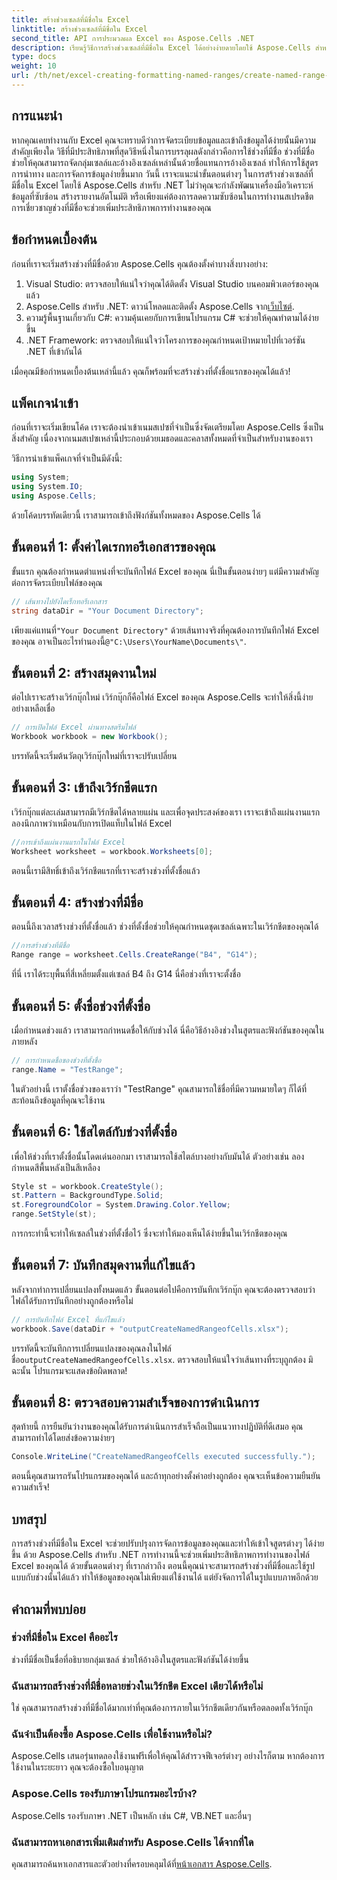 ```yaml
---
title: สร้างช่วงเซลล์ที่มีชื่อใน Excel
linktitle: สร้างช่วงเซลล์ที่มีชื่อใน Excel
second_title: API การประมวลผล Excel ของ Aspose.Cells .NET
description: เรียนรู้วิธีการสร้างช่วงเซลล์ที่มีชื่อใน Excel ได้อย่างง่ายดายโดยใช้ Aspose.Cells สำหรับ .NET ด้วยคำแนะนำทีละขั้นตอนนี้ ปรับปรุงการจัดการข้อมูลของคุณให้มีประสิทธิภาพยิ่งขึ้น
type: docs
weight: 10
url: /th/net/excel-creating-formatting-named-ranges/create-named-range-of-cells/
---
```

## การแนะนำ

หากคุณเคยทำงานกับ Excel คุณจะทราบดีว่าการจัดระเบียบข้อมูลและเข้าถึงข้อมูลได้ง่ายนั้นมีความสำคัญเพียงใด วิธีที่มีประสิทธิภาพที่สุดวิธีหนึ่งในการบรรลุผลดังกล่าวคือการใช้ช่วงที่มีชื่อ ช่วงที่มีชื่อช่วยให้คุณสามารถจัดกลุ่มเซลล์และอ้างอิงเซลล์เหล่านั้นด้วยชื่อแทนการอ้างอิงเซลล์ ทำให้การใช้สูตร การนำทาง และการจัดการข้อมูลง่ายขึ้นมาก วันนี้ เราจะแนะนำขั้นตอนต่างๆ ในการสร้างช่วงเซลล์ที่มีชื่อใน Excel โดยใช้ Aspose.Cells สำหรับ .NET ไม่ว่าคุณจะกำลังพัฒนาเครื่องมือวิเคราะห์ข้อมูลที่ซับซ้อน สร้างรายงานอัตโนมัติ หรือเพียงแค่ต้องการลดความซับซ้อนในการทำงานสเปรดชีต การเชี่ยวชาญช่วงที่มีชื่อจะช่วยเพิ่มประสิทธิภาพการทำงานของคุณ

## ข้อกำหนดเบื้องต้น

ก่อนที่เราจะเริ่มสร้างช่วงที่มีชื่อด้วย Aspose.Cells คุณต้องตั้งค่าบางสิ่งบางอย่าง:

1. Visual Studio: ตรวจสอบให้แน่ใจว่าคุณได้ติดตั้ง Visual Studio บนคอมพิวเตอร์ของคุณแล้ว
2.  Aspose.Cells สำหรับ .NET: ดาวน์โหลดและติดตั้ง Aspose.Cells จาก[เว็บไซต์](https://releases.aspose.com/cells/net/).
3. ความรู้พื้นฐานเกี่ยวกับ C#: ความคุ้นเคยกับการเขียนโปรแกรม C# จะช่วยให้คุณทำตามได้ง่ายขึ้น
4. .NET Framework: ตรวจสอบให้แน่ใจว่าโครงการของคุณกำหนดเป้าหมายไปที่เวอร์ชัน .NET ที่เข้ากันได้

เมื่อคุณมีข้อกำหนดเบื้องต้นเหล่านี้แล้ว คุณก็พร้อมที่จะสร้างช่วงที่ตั้งชื่อแรกของคุณได้แล้ว!

## แพ็คเกจนำเข้า

ก่อนที่เราจะเริ่มเขียนโค้ด เราจะต้องนำเข้าเนมสเปซที่จำเป็นซึ่งจัดเตรียมโดย Aspose.Cells ซึ่งเป็นสิ่งสำคัญ เนื่องจากเนมสเปซเหล่านี้ประกอบด้วยเมธอดและคลาสทั้งหมดที่จำเป็นสำหรับงานของเรา

วิธีการนำเข้าแพ็คเกจที่จำเป็นมีดังนี้:

```csharp
using System;
using System.IO;
using Aspose.Cells;
```

ด้วยโค้ดบรรทัดเดียวนี้ เราสามารถเข้าถึงฟังก์ชันทั้งหมดของ Aspose.Cells ได้

## ขั้นตอนที่ 1: ตั้งค่าไดเรกทอรีเอกสารของคุณ

ขั้นแรก คุณต้องกำหนดตำแหน่งที่จะบันทึกไฟล์ Excel ของคุณ นี่เป็นขั้นตอนง่ายๆ แต่มีความสำคัญต่อการจัดระเบียบไฟล์ของคุณ

```csharp
// เส้นทางไปยังไดเร็กทอรีเอกสาร
string dataDir = "Your Document Directory";
```

 เพียงแค่แทนที่`"Your Document Directory"` ด้วยเส้นทางจริงที่คุณต้องการบันทึกไฟล์ Excel ของคุณ อาจเป็นอะไรทำนองนี้`@"C:\Users\YourName\Documents\"`.

## ขั้นตอนที่ 2: สร้างสมุดงานใหม่

ต่อไปเราจะสร้างเวิร์กบุ๊กใหม่ เวิร์กบุ๊กก็คือไฟล์ Excel ของคุณ Aspose.Cells จะทำให้สิ่งนี้ง่ายอย่างเหลือเชื่อ

```csharp
// การเปิดไฟล์ Excel ผ่านทางสตรีมไฟล์
Workbook workbook = new Workbook();
```

บรรทัดนี้จะเริ่มต้นวัตถุเวิร์กบุ๊กใหม่ที่เราจะปรับเปลี่ยน

## ขั้นตอนที่ 3: เข้าถึงเวิร์กชีตแรก

เวิร์กบุ๊กแต่ละเล่มสามารถมีเวิร์กชีตได้หลายแผ่น และเพื่อจุดประสงค์ของเรา เราจะเข้าถึงแผ่นงานแรก ลองนึกภาพว่าเหมือนกับการเปิดแท็บในไฟล์ Excel

```csharp
//การเข้าถึงแผ่นงานแรกในไฟล์ Excel
Worksheet worksheet = workbook.Worksheets[0];
```

ตอนนี้เรามีสิทธิ์เข้าถึงเวิร์กชีตแรกที่เราจะสร้างช่วงที่ตั้งชื่อแล้ว

## ขั้นตอนที่ 4: สร้างช่วงที่มีชื่อ

ตอนนี้ถึงเวลาสร้างช่วงที่ตั้งชื่อแล้ว ช่วงที่ตั้งชื่อช่วยให้คุณกำหนดชุดเซลล์เฉพาะในเวิร์กชีตของคุณได้

```csharp
//การสร้างช่วงที่มีชื่อ
Range range = worksheet.Cells.CreateRange("B4", "G14");
```

ที่นี่ เราได้ระบุพื้นที่สี่เหลี่ยมตั้งแต่เซลล์ B4 ถึง G14 นี่คือช่วงที่เราจะตั้งชื่อ

## ขั้นตอนที่ 5: ตั้งชื่อช่วงที่ตั้งชื่อ

เมื่อกำหนดช่วงแล้ว เราสามารถกำหนดชื่อให้กับช่วงได้ นี่คือวิธีอ้างอิงช่วงในสูตรและฟังก์ชันของคุณในภายหลัง

```csharp
// การกำหนดชื่อของช่วงที่ตั้งชื่อ
range.Name = "TestRange";
```

ในตัวอย่างนี้ เราตั้งชื่อช่วงของเราว่า "TestRange" คุณสามารถใช้ชื่อที่มีความหมายใดๆ ก็ได้ที่สะท้อนถึงข้อมูลที่คุณจะใช้งาน

## ขั้นตอนที่ 6: ใช้สไตล์กับช่วงที่ตั้งชื่อ

เพื่อให้ช่วงที่เราตั้งชื่อนั้นโดดเด่นออกมา เราสามารถใช้สไตล์บางอย่างกับมันได้ ตัวอย่างเช่น ลองกำหนดสีพื้นหลังเป็นสีเหลือง

```csharp
Style st = workbook.CreateStyle();
st.Pattern = BackgroundType.Solid;
st.ForegroundColor = System.Drawing.Color.Yellow;
range.SetStyle(st);
```

การกระทำนี้จะทำให้เซลล์ในช่วงที่ตั้งชื่อไว้ ซึ่งจะทำให้มองเห็นได้ง่ายขึ้นในเวิร์กชีตของคุณ

## ขั้นตอนที่ 7: บันทึกสมุดงานที่แก้ไขแล้ว

หลังจากทำการเปลี่ยนแปลงทั้งหมดแล้ว ขั้นตอนต่อไปคือการบันทึกเวิร์กบุ๊ก คุณจะต้องตรวจสอบว่าไฟล์ได้รับการบันทึกอย่างถูกต้องหรือไม่

```csharp
// การบันทึกไฟล์ Excel ที่แก้ไขแล้ว
workbook.Save(dataDir + "outputCreateNamedRangeofCells.xlsx");
```

บรรทัดนี้จะบันทึกการเปลี่ยนแปลงของคุณลงในไฟล์ชื่อ`outputCreateNamedRangeofCells.xlsx`. ตรวจสอบให้แน่ใจว่าเส้นทางที่ระบุถูกต้อง มิฉะนั้น โปรแกรมจะแสดงข้อผิดพลาด!

## ขั้นตอนที่ 8: ตรวจสอบความสำเร็จของการดำเนินการ

สุดท้ายนี้ การยืนยันว่างานของคุณได้รับการดำเนินการสำเร็จถือเป็นแนวทางปฏิบัติที่ดีเสมอ คุณสามารถทำได้โดยส่งข้อความง่ายๆ

```csharp
Console.WriteLine("CreateNamedRangeofCells executed successfully.");
```

ตอนนี้คุณสามารถรันโปรแกรมของคุณได้ และถ้าทุกอย่างตั้งค่าอย่างถูกต้อง คุณจะเห็นข้อความยืนยันความสำเร็จ!

## บทสรุป

การสร้างช่วงที่มีชื่อใน Excel จะช่วยปรับปรุงการจัดการข้อมูลของคุณและทำให้เข้าใจสูตรต่างๆ ได้ง่ายขึ้น ด้วย Aspose.Cells สำหรับ .NET การทำงานนี้จะช่วยเพิ่มประสิทธิภาพการทำงานของไฟล์ Excel ของคุณได้ ด้วยขั้นตอนต่างๆ ที่เรากล่าวถึง ตอนนี้คุณน่าจะสามารถสร้างช่วงที่มีชื่อและใช้รูปแบบกับช่วงนั้นได้แล้ว ทำให้ข้อมูลของคุณไม่เพียงแต่ใช้งานได้ แต่ยังจัดการได้ในรูปแบบภาพอีกด้วย

## คำถามที่พบบ่อย

### ช่วงที่มีชื่อใน Excel คืออะไร
ช่วงที่มีชื่อเป็นชื่อที่อธิบายกลุ่มเซลล์ ช่วยให้อ้างอิงในสูตรและฟังก์ชันได้ง่ายขึ้น

### ฉันสามารถสร้างช่วงที่มีชื่อหลายช่วงในเวิร์กชีต Excel เดียวได้หรือไม่
ใช่ คุณสามารถสร้างช่วงที่มีชื่อได้มากเท่าที่คุณต้องการภายในเวิร์กชีตเดียวกันหรือตลอดทั้งเวิร์กบุ๊ก

### ฉันจำเป็นต้องซื้อ Aspose.Cells เพื่อใช้งานหรือไม่?
Aspose.Cells เสนอรุ่นทดลองใช้งานฟรีเพื่อให้คุณได้สำรวจฟีเจอร์ต่างๆ อย่างไรก็ตาม หากต้องการใช้งานในระยะยาว คุณจะต้องซื้อใบอนุญาต

### Aspose.Cells รองรับภาษาโปรแกรมอะไรบ้าง?
Aspose.Cells รองรับภาษา .NET เป็นหลัก เช่น C#, VB.NET และอื่นๆ

### ฉันสามารถหาเอกสารเพิ่มเติมสำหรับ Aspose.Cells ได้จากที่ใด
 คุณสามารถค้นหาเอกสารและตัวอย่างที่ครอบคลุมได้ที่[หน้าเอกสาร Aspose.Cells](https://reference.aspose.com/cells/net/).